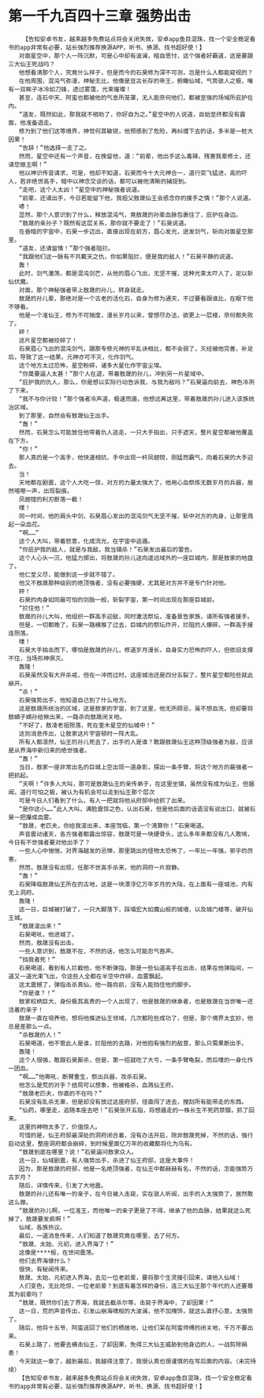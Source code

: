 # 第一千九百四十三章 强势出击
        【告知安卓书友，越来越多免费站点将会关闭失效，安卓app鱼目混珠，找一个安全稳定看书的app非常有必要，站长强烈推荐换源APP，听书、换源、找书超好使！】
       对面星空中，那个人一阵沉默，可是心中却有波澜，暗自思忖，这个强者好霸道，这是要跟三大仙王死战吗？
       他想看清那个人，究竟什么样子，但是而今的石昊修为深不可测，岂是什么人都能窥视的？
       在他周围，混沌气弥漫，神秘无比，他像是亘古长存的帝王，俯瞰仙域，气势骇人之极，唯有一双眸子冰冷如刀锋，透过雾霭，光束璀璨！
       甚至，连石中天、阿蛮也都被他的气息所笼罩，无人能奈何他们，都被至强的场域所庇护在内。
       “道友，既然如此，那我就不相劝了，你好自为之。”星空中的人说道，自始至终都没有露面，他准备退走。
       修为到了他们这等境界，神觉何其敏锐，他预感到了危险，再纠缠下去的话，多半是一桩大因果！
       “告辞！”他选择一走了之。
       然而，星空中还有一个声音，在挽留他，道：“前辈，他出手这么毒辣，残害我辈修士，还请您做主啊！”
       他以神识传音请求，可是，他却不知道，石昊而今十大元神合一，道行突飞猛进，高的吓人，若非绝世高手，暗中以神念交谈的话，都可以被他清晰的捕捉到。
       “走吧，这个人太凶！”星空中的神秘强者说道。
       “前辈，还请出手，今日若能留下他，我祖父敖晟仙王会感念你的援手之情！”那个人说道。
       哧！
       显然，那个人意识到了什么，释放混沌气，竟敖晟的孙辈血脉包裹住了，庇护在身边。
       “敖晟的亲孙子？既然有这层关系，那你就不要走了！”石昊说道。
       在昏暗的宇宙中，石昊一步迈出，直接出现在前方，眉心发光，迸发剑气，斩向对面星空那里。
       “道友，还请留情！”那个强者阻拦。
       “我跟他们这一脉有不共戴天之仇，你如果阻拦，便是我的敌人！”石昊平静的说道。
       轰！
       此时，剑气激荡，都是混沌剑芒，从他的眉心飞出，无坚不摧，这种光束太吓人了，足以斩仙伏魔。
       对面，那个神秘强者带上敖晟的孙儿，转身就走。
       敖晟的孙儿辈，那绝对是一个古老的活化石，自身为修为通天，不过要看跟谁比，在眼下他不够看。
       他是一个准仙王，修为不可揣度，漫长岁月以来，曾想尽办法，欲更上一层楼，奈何都失败了。
       砰！
       这片星空都被绞碎了！
       石昊眉心飞出的混沌剑气，跟那专修元神的平乱诀相比，都不会弱了，灭经被他完善，补足后，导致了这一结果，元神亦可不灭，化作剑气。
       这个地方太过恐怖，星空粉碎，诸多大星化作宇宙尘埃。
       “你莫要逼人太甚！”那个人在退，带着敖晟的孙儿，冲到另一片星域中。
       “庇护我的仇人，那么，你是想以实际行动告诉我，与我为敌吗？”石昊逼向前去，神色冷冽了下来。
       “我不与你计较！”那个强者冷声道，极速而遁，他想远离这里，带着敖晟的孙儿进入该族统治区域。
       到了那里，自然会有敖晟仙王出手。
       “轰！”
       然而，石昊怎么可能放任他带着仇人逃走，一只大手拍出，只手遮天，整片星空都被他覆盖在下方。
       “你！”
       那人真的是一个高手，他快速相抗，手中出现一杆凤翅镋，刚猛而霸气，向着石昊的大手迎去。
       当！
       天地都在剧震，这个人大吃一惊，对方的力量太强大了，他用心血祭炼无数岁月的兵器，居然喀嚓一声，出现裂痕。
       凤翅镗的利刃断落一截！
       噗！
       同一时间，他的肩头中剑，石昊眉心发出的混沌剑气无坚不摧，斩中对方的肉身，让那里溅起一朵血花。
       “啊……”
       这个人大叫，带着怒意，化成流光，在宇宙中逃遁。
       “你庇护我的敌人，就是与我敌，我当镇杀！”石昊发出最后的警告。
       这个人心头一沉，他猛力掷出，将敖晟的孙儿送向遥远域外的一座巨城内，那是敖家的地盘了。
       他仁至义尽，能做到这一步就不错了。
       他又不敖晟那种级别的绝顶强者，没有必要强硬，尤其是对方并不是专门针对他。
       砰！
       石昊的肉身如同最可怕的剑胎一般，斩裂宇宙，第一时间出现在那座巨城前。
       “拦住他！”
       敖晟的孙儿大叫，他组织一群高手迎敌，同时激活祭坛，准备禀告家族，请所有强者援手。
       但是，一切都晚了，石昊一路横推了过去，巨城内的祭坛炸开，拦阻的人爆碎，一群高手接连殒落。
       噗！
       石昊大手拍击而下，哪怕是敖晟的孙儿，修道岁月漫长，自身实力恐怖的吓人，但依旧支撑不住，当场形神俱灭。
       轰隆！
       石昊虽然没有大开杀戒，但在一冲而过时，这座城池还是四分五裂了，整片星空都险些就此崩开。
       “杀！”
       石昊强势出手，他知道自己到了什么地方。
       这是敖晟所统治的区域，这是敖家的宇宙，到了这里，他无所顾忌，虽不想血洗，但却要将敖嫡子嫡孙给揪出来，一路杀向敖晟闭关地。
       “不好了，敖凌老祖殒落，死在奎木星空的仙城中！”
       这则消息传出，让敖家这片宇宙顿时一阵大乱。
       所有人都凛然，仙王的孙儿死去了，出手的人是谁？敢跟敖晟仙王这种顶级强者为敌，应该是从界海中新归来的绝世强者。
       “轰！”
       当日，敖家一座非常出名的巨城上空出现一道身影，探出一条手臂，将这个地方的最强者一把抓起。
       “天啊！”许多人大叫，那可是敖晟仙王的亲传弟子，在这里坐镇，虽然没有成为仙王，但据闻，道行可怕之极，被认为有机会可以走到仙王那个层次
       可是今日人们看到了什么，有人一把就将他从府邸中给抓了出来。
       “是你这小……”此人大叫，满脸震惊之色，认出石昊，但是他后面的话语没有说出口，就被石昊一把攥成血雾。
       “敖晟，老匹夫，你给我滚出来，本座驾临，第一个清算你！”石昊喝道。
       声音震动诸天，各方强者都露出惊容，敖晟可是一块硬骨头，这么多年来都没有几人敢啃，今日有不世强者要对他出手了？
       一些人心中惴惴，对界海越发的忌惮，那里跳出的怪物太恐怖了，一年比一年强，邪乎的厉害。
       然而，敖晟没有出现，任那不世高手杀来，他的洞府一片寂静。
       “轰！”
       石昊降临敖晟仙王所在的古地，这是一块漂浮亿万年岁月的大陆，在上面有一座城池，内有无上洞府。
       轰隆！
       这一日，巨城被打破了，一只大脚落下，踩塌宏大如魔山般的城墙，以及城门楼等，破开仙王城。
       “敖晟滚出来！”
       石昊喝吼，他进城了。
       然而，敖晟没有出击。
       一些人意识到，敖晟不在，不然的话，他怎么可能忍气吞声。
       “挡我者死！”
       石昊喝道，看到有人拦截他，他不断弹指，那是一些仙道高手在出击，结果在他弹指间，一道又一道光束飞出，令这些人全都在半空中炸碎，血雾飘起。
       这太震撼了，弹指击杀真仙，他一路向前，没有人能挡住他的脚步。
       “你是谁？！”
       敖家权柄巨大、身份极其高贵的一个人出现了，他是敖晟的继承者，也是敖晟在当世唯一还活着的亲子！
       敖晟一直在培养他，想将他推进仙王领域，几次都险些成功了，但是，那个境界太玄妙，他总是差那么一点。
       “杀敖晟的人！”
       石昊喝道，他不管此人是谁，拦阻他的去路，对他抱有强烈的敌意，那么只需果断出手。
       轰隆！
       这个人很强，敢跟石昊厮杀，但是，第一招就吃了大亏，一条手臂龟裂，而后噗的一身化作一团血。
       “啊……”他嘶吼，断臂重生，祭出兵器，攻杀石昊。
       他怎么是荒的对手？结局可以想象，他被格杀，血溅仙王府。
       “敖晟老匹夫，你直的不在吗？”
       石昊没有乱杀无辜，但是却没有放过这座府邸，径直闯了进去，搜刮所有能带走的东西。
       “仙药，哪里走，追随本座去吧！”石昊张开五指，将想遁走的一株长生不死药禁锢，抓了回来。
       这里的神物太多了，价值惊人。
       可惜的是，仙王府邸最深处的洞府闭合着，没有办法开启，除非敖晟死掉，不然的话，强行启动这里，整座洞府都会崩碎，到时候里面亿万年的收藏都将化为乌有。
       “敖晟到底在哪里？说！”石昊逼问敖家众人。
       这一日，仙域剧震，有人强势出手，杀进了仙王府邸，这是大事件！
       因为，那是敖晟的府邸，他是一名绝顶强者，在仙王中都赫赫有名，不然的话，怎能强势万古岁月？
       随后，详情传来，引发了大地震。
       敖晟的孙儿还有唯一的亲子，在今日被人击毙，实在骇人听闻，出手的人太强势了，居然敢这么做。
       “敖晟的孙儿啊，一位准王，而他唯一的亲子更是了不得，继承了他的血脉，结果就这么死掉了，敖晟要发疯啊！”
       仙域，各族热议。
       最后，一道消息传来，人们知道了敖晟究竟在哪里，去了何方。
       “敖晟、太始、元初，进入界海了！”
       这像是****般，在世间震荡。
       他们去界海做什么？
       很快，有秘闻传来。
       敖晟、太始、元初进入界海，去见一位老前辈，要将那个生灵接引回来，请他入仙域！
       人们变色，无比吃惊，一位老前辈？到底有着怎样的身份，连三大仙王那个年代的人还要尊其为前辈吗？
       “敖晟，既然你们去了界海，我就去截杀尔等，击毙于界海中，了却因果！”
       这一日，荒的声音传出，引发山崩海啸般的大波澜，他不加掩饰，就这么直抒心意，太强势了。
       随后，他将十五爷、阿蛮送回了他们的栖居地，让他们呆在阿蛮师傅的闭关地，千万不要出来。
       石昊上路了，他要去横击仙王，了却因果，免得三大仙王威胁到他身边的人，一战剪除祸患！
       今天就这一章了，越到最后，我越得注意了，我很认真也很谨慎的在写后面的内容。（未完待续）
       【告知安卓书友，越来越多免费站点将会关闭失效，安卓app鱼目混珠，找一个安全稳定看书的app非常有必要，站长强烈推荐换源APP，听书、换源、找书超好使！】
